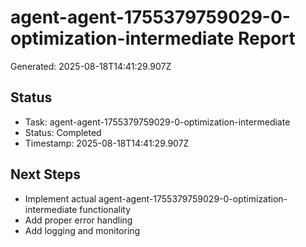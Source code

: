 # agent-agent-1755379759029-0-optimization-intermediate Report

Generated: 2025-08-18T14:41:29.907Z

## Status
- Task: agent-agent-1755379759029-0-optimization-intermediate
- Status: Completed
- Timestamp: 2025-08-18T14:41:29.907Z

## Next Steps
- Implement actual agent-agent-1755379759029-0-optimization-intermediate functionality
- Add proper error handling
- Add logging and monitoring

